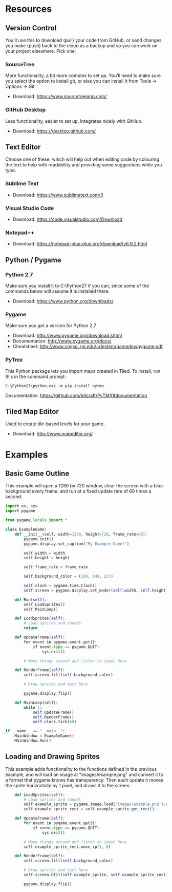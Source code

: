 # Resources
## Version Control
You'll use this to download (pull) your code from GitHub, or send changes you make (push)
back to the cloud as a backup and so you can work on your project elsewhere. Pick one:

### SourceTree
More functionality, a bit more complex to set up. You'll need to make sure you select the
option to install git, or else you can install it from Tools -> Options -> Git.

* Download: https://www.sourcetreeapp.com/

### GitHub Desktop
Less functionality, easier to set up. Integrates nicely with GitHub.

* Download: https://desktop.github.com/

## Text Editor
Choose one of these, which will help out when editing code by colouring the text to help
with readability and providing some suggestions while you type.

### Sublime Text
* Download: https://www.sublimetext.com/3

### Visual Studio Code
* Download: https://code.visualstudio.com/Download

### Notepad++
* Download: https://notepad-plus-plus.org/download/v6.9.2.html

## Python / Pygame
### Python 2.7
Make sure you install it to C:\Python27 if you can, since some of the commands below will
assume it is installed there.

* Download: https://www.python.org/downloads/

### Pygame
Make sure you get a version for Python 2.7

* Download: http://www.pygame.org/download.shtml
* Documentation: http://www.pygame.org/docs/
* Cheatsheet: http://www.cogsci.rpi.edu/~destem/gamedev/pygame.pdf

### PyTmx
This Python package lets you import maps created in Tiled. To install, run this in the command prompt:

```
C:\Python27\python.exe -m pip install pytmx
```

Documentation: https://github.com/bitcraft/PyTMX#documentation

## Tiled Map Editor
Used to create tile-based levels for your game.

* Download: http://www.mapeditor.org/

# Examples
## Basic Game Outline
This example will open a 1280 by 720 window, clear the screen with a blue background every frame,
and run at a fixed update rate of 60 times a second.

```python
import os, sys
import pygame

from pygame.locals import *

class ExampleGame:
    def __init__(self, width=1280, height=720, frame_rate=60):
        pygame.init()
        pygame.display.set_caption("My Example Game!")

        self.width = width
        self.height = height

        self.frame_rate = frame_rate

        self.background_color = (100, 149, 237)

        self.clock = pygame.time.Clock()
        self.screen = pygame.display.set_mode((self.width, self.height))

    def Run(self):
        self.LoadSprites()
        self.MainLoop()

    def LoadSprites(self):
        # Load sprites and sounds
        return

    def UpdateFrame(self):        
        for event in pygame.event.get():
            if event.type == pygame.QUIT: 
                sys.exit()

        # Move things around and listen to input here

    def RenderFrame(self):
        self.screen.fill(self.background_color)

        # Draw sprites and text here

        pygame.display.flip()

    def MainLoop(self):
        while 1:
            self.UpdateFrame()
            self.RenderFrame()
            self.clock.tick(60)

if __name__ == "__main__":
    MainWindow = ExampleGame()
    MainWindow.Run()
```

## Loading and Drawing Sprites
This example adds functionality to the functions defined in the previous example, and will load
an image at "images/example.png" and convert it to a format that pygame knows has transparency.
Then each update it moves the sprite horizontally by 1 pixel, and draws it to the screen.

```python
    def LoadSprites(self):
        # Load sprites and sounds
        self.example_sprite = pygame.image.load('images/example.png').convert_alpha()
        self.example_sprite_rect = self.example_sprite.get_rect()

    def UpdateFrame(self):        
        for event in pygame.event.get():
            if event.type == pygame.QUIT: 
                sys.exit()

        # Move things around and listen to input here
        self.example_sprite_rect.move_ip(1, 0)

    def RenderFrame(self):
        self.screen.fill(self.background_color)

        # Draw sprites and text here
        self.screen.blit(self.example_sprite, self.example_sprite_rect)

        pygame.display.flip()
```
